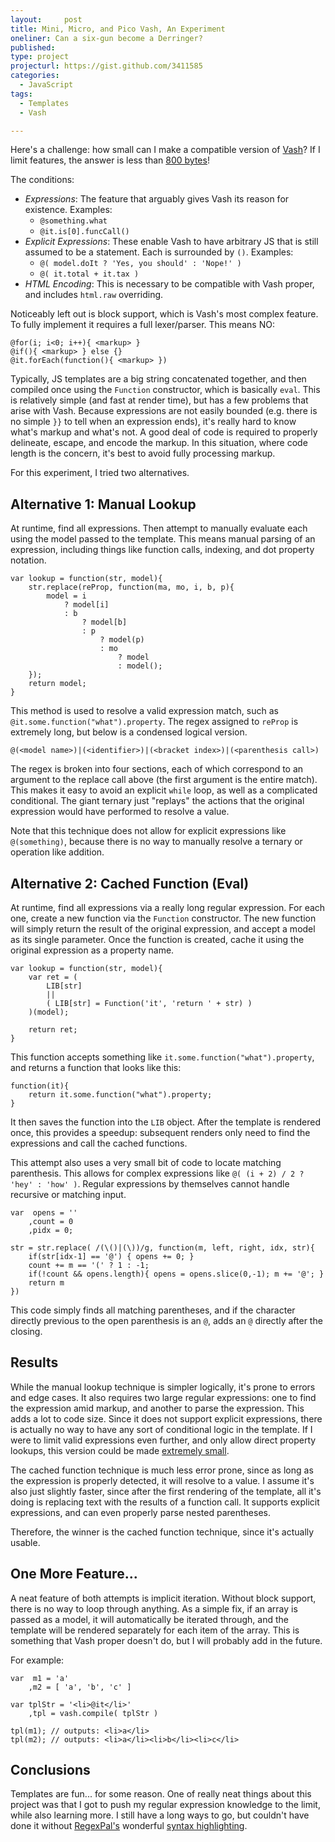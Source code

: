 ```yaml
---
layout:     post
title: Mini, Micro, and Pico Vash, An Experiment
oneliner: Can a six-gun become a Derringer?
published: 
type: project
projecturl: https://gist.github.com/3411585
categories: 
  - JavaScript 
tags:       
  - Templates
  - Vash

---
```


Here's a challenge: how small can I make a compatible version of [Vash][]? If I limit features, the answer is less than [800 bytes][]!

The conditions:

* _Expressions_: The feature that arguably gives Vash its reason for existence. Examples:
	* `@something.what`
    * `@it.is[0].funcCall()`
* _Explicit Expressions_: These enable Vash to have arbitrary JS that is still assumed to be a statement. Each is surrounded by `()`. Examples:
	* `@( model.doIt ? 'Yes, you should' : 'Nope!' )`
	* `@( it.total + it.tax )` 
* _HTML Encoding_: This is necessary to be compatible with Vash proper, and includes `html.raw` overriding.

Noticeably left out is block support, which is Vash's most complex feature. To fully implement it requires a full lexer/parser. This means NO:

	@for(i; i<0; i++){ <markup> }
	@if(){ <markup> } else {}
	@it.forEach(function(){ <markup> })

Typically, JS templates are a big string concatenated together, and then compiled once using the `Function` constructor, which is basically `eval`. This is relatively simple (and fast at render time), but has a few problems that arise with Vash. Because expressions are not easily bounded (e.g. there is no simple `}}` to tell when an expression ends), it's really hard to know what's markup and what's not. A good deal of code is required to properly delineate, escape, and encode the markup. In this situation, where code length is the concern, it's best to avoid fully processing markup.

For this experiment, I tried two alternatives.

Alternative 1: Manual Lookup
----------------------------

At runtime, find all expressions. Then attempt to manually evaluate each using the model passed to the template. This means manual parsing of an expression, including things like function calls, indexing, and dot property notation.

	var lookup = function(str, model){
		str.replace(reProp, function(ma, mo, i, b, p){ 
			model = i 
				? model[i] 
				: b 
					? model[b] 
					: p 
						? model(p) 
						: mo 
							? model 
							: model();
		});
		return model;
	}

This method is used to resolve a valid expression match, such as `@it.some.function("what").property`. The regex assigned to `reProp` is extremely long, but below is a condensed logical version.

	@(<model name>)|(<identifier>)|(<bracket index>)|(<parenthesis call>)

The regex is broken into four sections, each of which correspond to an argument to the replace call above (the first argument is the entire match). This makes it easy to avoid an explicit `while` loop, as well as a complicated conditional. The giant ternary just "replays" the actions that the original expression would have performed to resolve a value.

Note that this technique does not allow for explicit expressions like `@(something)`, because there is no way to manually resolve a ternary or operation like addition.

Alternative 2: Cached Function (Eval)
-------------------------------------

At runtime, find all expressions via a really long regular expression. For each one, create a new function via the `Function` constructor. The new function will simply return the result of the original expression, and accept a model as its single parameter. Once the function is created, cache it using the original expression as a property name.

	var lookup = function(str, model){
		var ret = ( 
			LIB[str] 
			|| 
			( LIB[str] = Function('it', 'return ' + str) )
		)(model);

		return ret;
	}

This function accepts something like `it.some.function("what").property`, and returns a function that looks like this:

	function(it){
		return it.some.function("what").property;
	}

It then saves the function into the `LIB` object. After the template is rendered once, this provides a speedup: subsequent renders only need to find the expressions and call the cached functions.

This attempt also uses a very small bit of code to locate matching parenthesis. This allows for complex expressions like `@( (i + 2) / 2 ? 'hey' : 'how' )`. Regular expressions by themselves cannot handle recursive or matching input.

	var  opens = ''
		,count = 0
		,pidx = 0;

	str = str.replace( /(\()|(\))/g, function(m, left, right, idx, str){
		if(str[idx-1] == '@') { opens += 0; }
		count += m == '(' ? 1 : -1;
		if(!count && opens.length){ opens = opens.slice(0,-1); m += '@'; }
		return m
	})

This code simply finds all matching parentheses, and if the character directly previous to the open parenthesis is an `@`, adds an `@` directly after the closing.

Results
-------

While the manual lookup technique is simpler logically, it's prone to errors and edge cases. It also requires two large regular expressions: one to find the expression amid markup, and another to parse the expression. This adds a lot to code size. Since it does not support explicit expressions, there is actually no way to have any sort of conditional logic in the template. If I were to limit valid expressions even further, and only allow direct property lookups, this version could be made [extremely small][].

The cached function technique is much less error prone, since as long as the expression is properly detected, it will resolve to a value. I assume it's also just slightly faster, since after the first rendering of the template, all it's doing is replacing text with the results of a function call. It supports explicit expressions, and can even properly parse nested parentheses.

Therefore, the winner is the cached function technique, since it's actually usable.

One More Feature...
-----------------

A neat feature of both attempts is implicit iteration. Without block support, there is no way to loop through anything. As a simple fix, if an array is passed as a model, it will automatically be iterated through, and the template will be rendered separately for each item of the array. This is something that Vash proper doesn't do, but I will probably add in the future.

For example:

	var  m1 = 'a'
		,m2 = [ 'a', 'b', 'c' ]

	var tplStr = '<li>@it</li>'
		,tpl = vash.compile( tplStr )

	tpl(m1); // outputs: <li>a</li>
	tpl(m2); // outputs: <li>a</li><li>b</li><li>c</li>

Conclusions
-----------

Templates are fun... for some reason. One of really neat things about this project was that I got to push my regular expression knowledge to the limit, while also learning more. I still have a long ways to go, but couldn't have done it without [RegexPal's][] wonderful [syntax highlighting][]. 

[Vash]: http://github.com/kirbysayshi/vash
[800 bytes]: https://gist.github.com/3411585 
[extremely small]: https://gist.github.com/1075080
[RegexPal's]: http://www.regexpal.com/
[syntax highlighting]: http://stevenlevithan.com/regex/colorizer/
